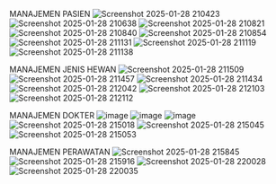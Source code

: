 MANAJEMEN PASIEN 
![Screenshot 2025-01-28 210423](https://github.com/user-attachments/assets/30de1517-0e80-4a2e-90e3-91bd08ee99df)
![Screenshot 2025-01-28 210638](https://github.com/user-attachments/assets/3c13cbfd-0d35-4fd5-b8e3-a331c672437d)
![Screenshot 2025-01-28 210821](https://github.com/user-attachments/assets/9601489f-0d92-4634-8c43-869d695ff10f)
![Screenshot 2025-01-28 210840](https://github.com/user-attachments/assets/f0f788e3-275b-44b5-a5eb-747ad0c0a696)
![Screenshot 2025-01-28 210854](https://github.com/user-attachments/assets/06221090-206c-46e0-88cf-b2d3ed0f4b65)
![Screenshot 2025-01-28 211131](https://github.com/user-attachments/assets/de11962d-66c0-4c38-b97b-f7eb79699500)
![Screenshot 2025-01-28 211119](https://github.com/user-attachments/assets/b6f801a4-5c77-45fe-963a-bde5136ff5f2)
![Screenshot 2025-01-28 211138](https://github.com/user-attachments/assets/c5898471-b0e0-482d-8a56-278110d02eaf)

MANAJEMEN JENIS HEWAN
![Screenshot 2025-01-28 211509](https://github.com/user-attachments/assets/a1b5b3e2-9872-4cec-aaec-c971f10a6e09)
![Screenshot 2025-01-28 211457](https://github.com/user-attachments/assets/c2d035c0-523e-4e6b-b4d9-6af4e10da46b)
![Screenshot 2025-01-28 211434](https://github.com/user-attachments/assets/004135c8-0a64-4930-a561-2b5b27cd4e7b)
![Screenshot 2025-01-28 212042](https://github.com/user-attachments/assets/369d21c2-65e2-48e7-a4ed-ec71edefb6c7)
![Screenshot 2025-01-28 212103](https://github.com/user-attachments/assets/0c79e242-ddf0-4722-a5ec-06eaceae47b6)
![Screenshot 2025-01-28 212112](https://github.com/user-attachments/assets/66e5b4be-c7ba-4924-aa72-5be1d86719f3)

MANAJEMEN DOKTER
![image](https://github.com/user-attachments/assets/52bd3dc3-3e37-4579-b6cc-336c72356995)
![image](https://github.com/user-attachments/assets/97b1ec78-bc85-41e8-97d5-fcb97497b972)
![image](https://github.com/user-attachments/assets/cc572b71-547b-4c95-be4e-c288a3bfaac5)
![Screenshot 2025-01-28 215018](https://github.com/user-attachments/assets/e6be0c71-fe68-4821-b30d-71c160d6ad28)
![Screenshot 2025-01-28 215045](https://github.com/user-attachments/assets/00202d22-364a-4380-b2d9-0c6a38e4c16d)
![Screenshot 2025-01-28 215053](https://github.com/user-attachments/assets/877e6cfb-1106-4c6b-82b8-0df173a3d595)

MANAJEMEN PERAWATAN
![Screenshot 2025-01-28 215845](https://github.com/user-attachments/assets/0a84b050-e065-4dc2-bcca-f4985742b7c3)
![Screenshot 2025-01-28 215916](https://github.com/user-attachments/assets/c98a5333-c9e5-4094-97cc-d2547e93fbd4)
![Screenshot 2025-01-28 220028](https://github.com/user-attachments/assets/1f177d04-b669-408c-bb48-232cb5fa9d5e)
![Screenshot 2025-01-28 220035](https://github.com/user-attachments/assets/1e83e2c4-21cd-453a-abf7-b0c56b54a0dc)

